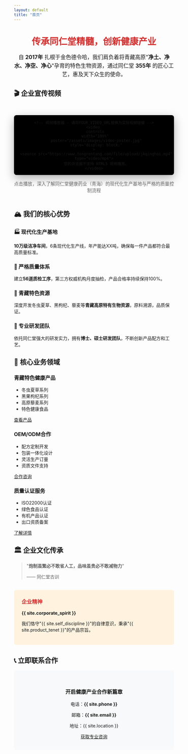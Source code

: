 ```yaml
---
layout: default
title: "首页"
---
```


<div class="company-intro">
  <h1 style="text-align: center; color: #d32f2f;">传承同仁堂精髓，创新健康产业</h1>
  <p style="font-size: 1.2em; line-height: 1.6; text-align: center;">
    自 <strong>2017年</strong> 扎根于金色德令哈，我们肩负着将青藏高原"<strong>净土、净水、净空、净心</strong>"孕育的特色生物资源，通过同仁堂 <strong>355年</strong> 的匠心工艺，惠及天下众生的使命。
  </p>
</div>

## 🎬 企业宣传视频

<div style="text-align: center; margin: 3rem 0;">
  <div class="video-container" style="max-width: 800px; margin: 0 auto; background: #000; border-radius: 8px; overflow: hidden; box-shadow: 0 10px 30px rgba(0,0,0,0.3);">
    
    <!-- 视频播放器 - 请将YOUR_VIDEO_URL替换为实际视频链接 -->
    <video 
      controls 
      width="100%" 
      poster="/assets/images/video-poster.jpg"
      style="display: block;"
    >
      <source src="https://www.tongrentang.com/file/upload/jkqinghai.mp4" type="video/mp4">
      您的浏览器不支持 HTML5 视频播放。
    </video>
  </div>
  
  <p style="color: #666; margin-top: 1rem; font-size: 0.9rem;">
    点击播放，深入了解同仁堂健康药业（青海）的现代化生产基地与严格的质量控制流程
  </p>
</div>

<!-- 其余页面内容保持不变 -->

## 🏔️ 我们的核心优势
<!-- 其余内容保持不变 -->

<div class="feature-list">
  <div class="feature-item">
    <h3>🏭 现代化生产基地</h3>
    <p><strong>10万级洁净车间</strong>，6条现代化生产线，年产能达XX吨，确保每一件产品都符合最高质量标准。</p>
  </div>
  
  <div class="feature-item">
    <h3>🔬 严格质量体系</h3>
    <p>建立<strong>56道质检工序</strong>，第三方权威机构月度抽检，产品合格率持续保持100%。</p>
  </div>
  
  <div class="feature-item">
    <h3>🌿 青藏特色资源</h3>
    <p>深度开发冬虫夏草、黑枸杞、藜麦等<strong>青藏高原特有生物资源</strong>，原料溯源，品质保证。</p>
  </div>
  
  <div class="feature-item">
    <h3>🎯 专业研发团队</h3>
    <p>依托同仁堂强大的研发实力，拥有<strong>博士、硕士研发团队</strong>，不断创新产品配方和工艺。</p>
  </div>
</div>

## 💼 核心业务领域

<div class="product-grid">
  <div class="product-card">
    <h3>青藏特色健康产品</h3>
    <ul style="text-align: left;">
      <li>冬虫夏草系列</li>
      <li>黑果枸杞系列</li>
      <li>高原藜麦系列</li>
      <li>特色健康食品</li>
    </ul>
    <a href="/products" class="cta-button">查看产品</a>
  </div>
  
  <div class="product-card">
    <h3>OEM/ODM合作</h3>
    <ul style="text-align: left;">
      <li>配方定制开发</li>
      <li>包装一体化设计</li>
      <li>灵活生产订量</li>
      <li>资质文件支持</li>
    </ul>
    <a href="/contact" class="cta-button">合作咨询</a>
  </div>
  
  <div class="product-card">
    <h3>质量认证服务</h3>
    <ul style="text-align: left;">
      <li>ISO22000认证</li>
      <li>绿色食品认证</li>
      <li>有机产品认证</li>
      <li>出口资质备案</li>
    </ul>
    <a href="/about" class="cta-button">了解详情</a>
  </div>
</div>

## 🏛️ 企业文化传承

> "**炮制虽繁必不敢省人工，品味虽贵必不敢减物力**"
> 
> —— 同仁堂古训

<div style="background: #fff3e0; padding: 1.5rem; border-radius: 8px; margin: 2rem 0;">
  <h3 style="color: #d32f2f; margin-top: 0;">企业精神</h3>
  <p><strong>{{ site.corporate_spirit }}</strong></p>
  <p>我们恪守"{{ site.self_discipline }}"的自律意识，秉承"{{ site.product_tenet }}"的产品宗旨。</p>
</div>

## 📞 立即联系合作

<div style="text-align: center; background: #f8f9fa; padding: 2rem; border-radius: 8px;">
  <h3>开启健康产业合作新篇章</h3>
  <p>电话：<strong>{{ site.phone }}</strong></p>
  <p>邮箱：<strong>{{ site.email }}</strong></p>
  <p>地址：{{ site.location }}</p>
  <a href="/contact" class="cta-button">获取专业咨询</a>
</div>